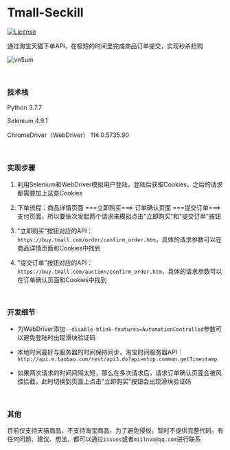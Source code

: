 # Tmall-Seckill

[![License](https://img.shields.io/badge/License-Apache%202.0-339966.svg)](https://www.apache.org/licenses/LICENSE-2.0.html)

通过淘宝天猫下单API，在极短的时间里完成商品订单提交，实现秒杀抢购

![vn5um](http://img.miilnvo.com/vn5um.jpg)

<br/>

### 技术栈

Python 3.7.7

Selenium 4.9.1

ChromeDriver（WebDriver） 114.0.5735.90

<br/>

### 实现步骤

1. 利用Selenium和WebDriver模拟用户登陆，登陆后获取Cookies，之后的请求都需要加上这些Cookies

2. 下单流程：商品详情页面 ===立即购买===> 订单确认页面 ===提交订单===> 支付页面，所以要依次发起两个请求来模拟点击"立即购买"和"提交订单"按钮

3. "立即购买"按钮对应的API：`https://buy.tmall.com/order/confirm_order.htm`，具体的请求参数可以在商品详情页面和Cookies中找到

3. "提交订单"按钮对应的API：`https://buy.tmall.com/auction/confirm_order.htm`，具体的请求参数可以在订单确认页面和Cookies中找到

<br/>

### 开发细节

* 为WebDriver添加`--disable-blink-features=AutomationControlled`参数可以避免登陆时出现滑块验证码

* 本地时间最好与服务器的时间保持同步，淘宝时间服务器API：`http://api.m.taobao.com/rest/api3.do?api=mtop.common.getTimestamp`

* 如果两次请求的时间间隔太短，那么在多次请求后，请求订单确认页面会被风控拦截，此时切换到页面上点击"立即购买"按钮会出现滑块验证码

<br/>

### 其他

目前仅支持天猫商品，不支持淘宝商品。为了避免侵权，暂时不提供完整代码。有任何问题、建议、想法，都可以通过`issues`或者`miilnvo@qq.com`进行联系

<br/>
